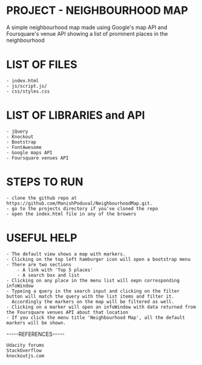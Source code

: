 # PROJECT - NEIGHBOURHOOD MAP

A simple neighbourhood map made using Google's map API and Foursquare's venue API showing a list of prominent places in the neighbourhood

# LIST OF FILES
	- index.html
	- js/script.js/
	- css/styles.css
	
# LIST OF LIBRARIES and API
	- jQuery
	- Knockout
	- Bootstrap
	- FontAwesome
	- Google maps API
	- Foursquare venues API
	
# STEPS TO RUN 
	- clone the github repo at https://github.com/ManishPoduval/NeighbourhoodMap.git.
	- go to the projects directory if you've cloned the repo
	- open the index.html file in any of the browers

# USEFUL HELP
	- The default view shows a map with markers.
	- Clicking on the top left hamburger icon will open a bootstrap menu
	- There are two sections
		- A link with 'Top 5 places'
		- A search box and list
	- Clicking on any place in the menu list will oepn corresponding infoWindow
	- Typeing a query in the search input and clicking on the filter button will match the query with the list items and filter it.
	  Accordingly the markers on the map will be filtered as well.
	- Clicking on a marker will open an infoWindow with data returned from the Foursquare venues API about that location
	- If you click the menu title 'Neighbourhood Map', all the default markers will be shown.

-----REFERENCES-----

	Udacity forums
	StackOverflow
	knockoutjs.com





    
    
